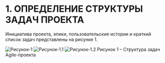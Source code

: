 # 1. ОПРЕДЕЛЕНИЕ СТРУКТУРЫ ЗАДАЧ ПРОЕКТА  

Инициатива проекта, эпики, пользовательские истории и краткий список задач представлены на рисунке 1.


![Рисунок-1](/pic-1-final.png)
![Рисунок-1.1](/Epics1.jpg)
![Рисунок-1.2](/Epics2.jpg)
Рисунок 1 – Структура задач Agile-проекта
